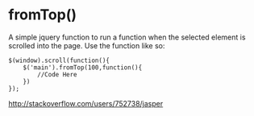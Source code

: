 # fromTop()
A simple jquery function to run a function when the selected element is scrolled into the page.
Use the function like so:
```
$(window).scroll(function(){
	$('main').fromTop(100,function(){
		//Code Here
	})
});
```



http://stackoverflow.com/users/752738/jasper
